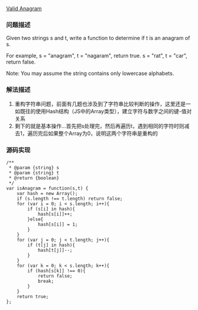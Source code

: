 [Valid Anagram](https://leetcode.com/problems/valid-anagram/description/)

### 问题描述
Given two strings s and t, write a function to determine if t is an anagram of s.

For example,
s = "anagram", t = "nagaram", return true.
s = "rat", t = "car", return false.

Note:
You may assume the string contains only lowercase alphabets.

### 解法描述
1. 重构字符串问题，前面有几题也涉及到了字符串比较判断的操作，这里还是一如既往的使用Hash结构（JS中的Array类型），建立字符与数字之间的键-值对关系
2. 剩下的就是基本操作...首先把s处理完，然后再遍历t，遇到相同的字符时则减去1，遍历完后如果整个Array为0，说明这两个字符串是重构的

### 源码实现
```
/**
 * @param {string} s
 * @param {string} t
 * @return {boolean}
 */
var isAnagram = function(s,t) {
    var hash = new Array();
    if (s.length !== t.length) return false;
    for (var i = 0; i < s.length; i++){
    	if (s[i] in hash){
    		hash[s[i]]++;
    	}else{
    		hash[s[i]] = 1;
    	}
    }
    for (var j = 0; j < t.length; j++){
    	if (t[j] in hash){
    		hash[t[j]]--;
    	}
    }
    for (var k = 0; k < s.length; k++){
    	if (hash[s[k]] !== 0){
    		return false;
    		break;
    	}
    }
    return true;
};
```
